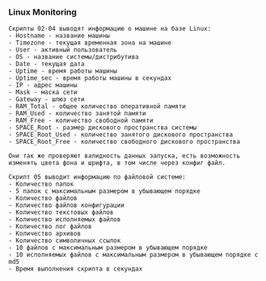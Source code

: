 ### Linux Monitoring

    Скрипты 02-04 выводят информацию о машине на базе Linux:
    - Hostname - название машины
    - Timezone - текущая временная зона на машине
    - User - активный пользователь
    - OS - название системы/дистрибутива
    - Date - текущая дата
    - Uptime - время работы машины
    - Uptime_sec - время работы машины в секундах
    - IP - адрес машины
    - Mask - маска сети
    - Gateway - шлюз сети
    - RAM_Total - общее количество оперативной памяти
    - RAM_Used - количество занятой памяти
    - RAM_Free - количество свободной памяти
    - SPACE_Root - размер дискового пространства системы
    - SPACE_Root_Used - количество занятого дискового пространства
    - SPACE_Root_Free - количество свободного дискового пространства

    Они так же проверяют валидность данных запуска, есть возможность изменять цвета фона и шрифта, в том числе через конфиг файл.

    Скрипт 05 выводит информацию по файловой системе:
    - Количество папок
    - 5 папок с максимальным размером в убывающем порядке
    - Количество файлов
    - Количество файлов конфигурации
    - Количество текстовых файлов
    - Количество исполняемых файлов
    - Количество лог файлов
    - Количество архивов
    - Количество символичных ссылок
    - 10 файлов с максимальным размером в убывающем порядке
    - 10 исполняемых файлов с максимальным размером в убывающем порядке с md5
    - Время выполнения скрипта в секундах
